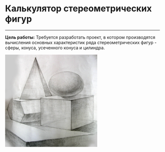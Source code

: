 # Калькулятор стереометрических фигур
-------
**Цель работы:** Требуется разработать проект, в котором производятся вычисления основных характеристик ряда стереометрических фигур - сферы, конуса, усеченного конуса и цилиндра.

<img src="https://github.com/BernikovaLera/Stereometric-Shape-Calculator/blob/main/Working%20with%20WPF%20Application/up_pr1/01.jpg" width="300" height="300">

